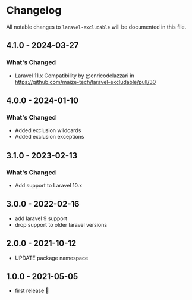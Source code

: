 # Changelog

All notable changes to `laravel-excludable` will be documented in this file.

## 4.1.0 - 2024-03-27

### What's Changed

* Laravel 11.x Compatibility by @enricodelazzari in https://github.com/maize-tech/laravel-excludable/pull/30

## 4.0.0 - 2024-01-10

### What's Changed

* Added exclusion wildcards
* Added exclusion exceptions

## 3.1.0 - 2023-02-13

### What's Changed

- Add support to Laravel 10.x

## 3.0.0 - 2022-02-16

- add laravel 9 support
- drop support to older laravel versions

## 2.0.0 - 2021-10-12

- UPDATE package namespace

## 1.0.0 - 2021-05-05

- first release 🚀
